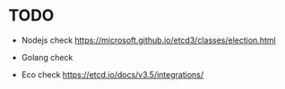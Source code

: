 # TODO

- Nodejs check
<https://microsoft.github.io/etcd3/classes/election.html>

- Golang check

- Eco check
<https://etcd.io/docs/v3.5/integrations/>
